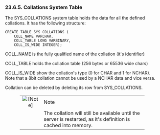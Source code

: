<div id="sys_collations" class="section">

<div class="titlepage">

<div>

<div>

### 23.6.5. Collations System Table

</div>

</div>

</div>

The SYS_COLLATIONS system table holds the data for all the defined
collations. It has the following structure:

``` programlisting
CREATE TABLE SYS_COLLATIONS (
    COLL_NAME VARCHAR,
    COLL_TABLE LONG VARBINARY,
    COLL_IS_WIDE INTEGER);
```

COLL_NAME is the fully qualified name of the collation (it's identifier)

COLL_TABLE holds the collation table (256 bytes or 65536 wide chars)

COLL_IS_WIDE show the collation's type (0 for CHAR and 1 for NCHAR).
Note that a 8bit collation cannot be used by a NCHAR data and vice
versa.

Collation can be deleted by deleting its row from SYS_COLLATIONS.

<div class="note" style="margin-left: 0.5in; margin-right: 0.5in;">

|                              |                                                                                                                |
|:----------------------------:|:---------------------------------------------------------------------------------------------------------------|
| ![\[Note\]](images/note.png) | Note                                                                                                           |
|                              | The collation will still be available until the server is restarted, as it's definition is cached into memory. |

</div>

</div>
